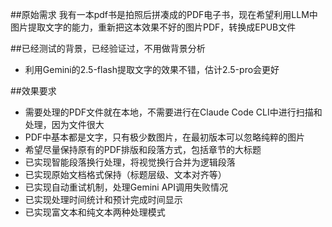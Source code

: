##原始需求
我有一本pdf书是拍照后拼凑成的PDF电子书，现在希望利用LLM中图片提取文字的能力，重新把这本效果不好的图片PDF，转换成EPUB文件

##已经测试的背景，已经验证过，不用做背景分析
- 利用Gemini的2.5-flash提取文字的效果不错，估计2.5-pro会更好

##效果要求
- 需要处理的PDF文件就在本地，不需要进行在Claude Code CLI中进行扫描和处理，因为文件很大
- PDF中基本都是文字，只有极少数图片，在最初版本可以忽略纯粹的图片
- 希望尽量保持原有的PDF排版和段落方式，包括章节的大标题
- 已实现智能段落换行处理，将视觉换行合并为逻辑段落
- 已实现原始文档格式保持（标题层级、文本对齐等）
- 已实现自动重试机制，处理Gemini API调用失败情况
- 已实现处理时间统计和预计完成时间显示
- 已实现富文本和纯文本两种处理模式